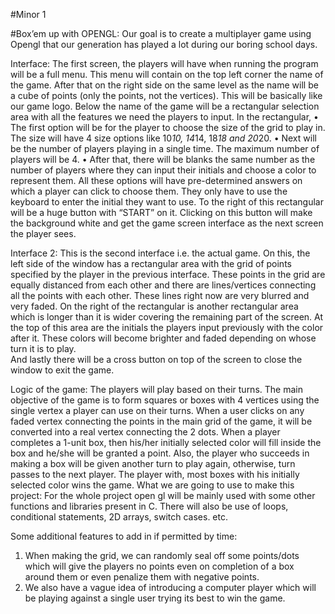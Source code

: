 #Minor 1 

#Box’em up with OPENGL:
Our goal is to create a multiplayer game using Opengl that our generation has played a lot during our boring school days.  

Interface:
The first screen, the players will have when running the program will be a full menu. This menu will contain on the top left corner the name of the game. After that on the right side on the same level as the name will be a cube of points (only the points, not the vertices). This will be basically like our game logo. 
Below the name of the game will be a rectangular selection area with all the features we need the players to input. In the rectangular,
•	The first option will be for the player to choose the size of the grid to play in. The size will have 4 size options like 10*10, 14*14, 18*18 and 20*20.
•	Next will be the number of players playing in a single time. The maximum number of players will be 4.
•	 After that, there will be blanks the same number as the number of players where they can input their initials and choose a color to represent them.
All these options will have pre-determined answers on which a player can click to choose them. They only have to use the keyboard to enter the initial they want to use.
To the right of this rectangular will be a huge button with “START” on it. Clicking on this button will make the background white and get the game screen interface as the next screen the player sees.

Interface 2:
This is the second interface i.e. the actual game. On this, the left side of the window has a rectangular area with the grid of points specified by the player in the previous interface. These points in the grid are equally distanced from each other and there are lines/vertices connecting all the points with each other. These lines right now are very blurred and very faded.
On the right of the rectangular is another rectangular area which is longer than it is wider covering the remaining part of the screen. At the top of this area are the initials the players input previously with the color after it. These colors will become brighter and faded depending on whose turn it is to play.  
And lastly there will be a cross button on top of the screen to close the window to exit the game.


Logic of the game:
The players will play based on their turns. The main objective of the game is to form squares or boxes with 4 vertices using the single vertex a player can use on their turns.
When a user clicks on any faded vertex connecting the points in the main grid of the game, it will be converted into a real vertex connecting the 2 dots. When a player completes a 1-unit box, then his/her initially selected color will fill inside the box and he/she will be granted a point. Also, the player who succeeds in making a box will be given another turn to play again, otherwise, turn passes to the next player. The player with, most boxes with his initially selected color wins the game.
What we are going to use to make this project:
For the whole project open gl will be mainly used with some other functions and libraries present in C. There will also be use of loops, conditional statements, 2D arrays, switch cases. etc.

Some additional features to add in if permitted by time:
1.	When making the grid, we can randomly seal off some points/dots which will give the players no points even on completion of a box around them or even penalize them with negative points.
2.	We also have a vague idea of introducing a computer player which will be playing against a single user trying its best to win the game.
